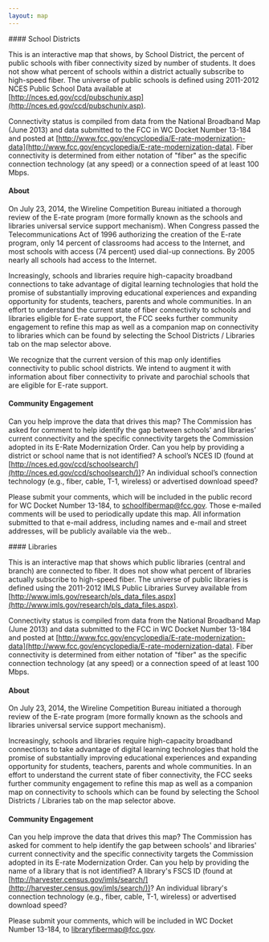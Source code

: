 ```yaml
---
layout: map
---
```

<div id="desc-schoolDist" class="map-desc hide" markdown="1">
#### School Districts

This is an interactive map that shows, by School District, the percent of public schools with fiber connectivity sized by number of students. It does not show what percent of schools within a district actually subscribe to high-speed fiber. The universe of public schools is defined using 2011-2012 NCES Public School Data available at [http://nces.ed.gov/ccd/pubschuniv.asp](http://nces.ed.gov/ccd/pubschuniv.asp). 

Connectivity status is compiled from data from the National Broadband Map (June 2013) and data submitted to the FCC in WC Docket Number 13-184 and posted at [http://www.fcc.gov/encyclopedia/E-rate-modernization-data](http://www.fcc.gov/encyclopedia/E-rate-modernization-data). Fiber connectivity is determined from either notation of "fiber" as the specific connection technology (at any speed) or a connection speed of at least 100 Mbps.

#### About

On July 23, 2014, the Wireline Competition Bureau initiated a thorough review of the E-rate program (more formally known as the schools and libraries universal service support mechanism). When Congress passed the Telecommunications Act of 1996 authorizing the creation of the E-rate program, only 14 percent of classrooms had access to the Internet, and most schools with access (74 percent) used dial-up connections. By 2005 nearly all schools had access to the Internet. 

Increasingly, schools and libraries require high-capacity broadband connections to take advantage of digital learning technologies that hold the promise of substantially improving educational experiences and expanding opportunity for students, teachers, parents and whole communities. In an effort to understand the current state of fiber connectivity to schools and libraries eligible for E-rate support, the FCC seeks further community engagement to refine this map as well as a companion map on connectivity to libraries which can be found by selecting the School Districts / Libraries tab on the map selector above.

We recognize that the current version of this map only identifies connectivity to public school districts.  We intend to augment it with information about fiber connectivity to private and parochial schools that are eligible for E-rate support. 

#### Community Engagement

Can you help improve the data that drives this map?  The Commission has asked for comment to help identify the gap between schools’ and libraries’ current connectivity and the specific connectivity targets the Commission adopted in its E-Rate Modernization Order.  Can you help by providing a district or school name that is not identified?  A school’s NCES ID (found at [http://nces.ed.gov/ccd/schoolsearch/](http://nces.ed.gov/ccd/schoolsearch/))?  An individual school’s connection technology (e.g., fiber, cable, T-1, wireless) or advertised download speed?  

Please submit your comments, which will be included in the public record for WC Docket Number 13-184, to [schoolfibermap@fcc.gov](schoolfibermap@fcc.gov).  Those e-mailed comments will be used to periodically update this map.  All information submitted to that e-mail address, including names and e-mail and street addresses, will be publicly available via the web..
</div>
<div id="desc-library" class="map-desc hide" markdown="1">
#### Libraries

This is an interactive map that shows which public libraries (central and branch) are connected to fiber. It does not show what percent of libraries actually subscribe to high-speed fiber. The universe of public libraries is defined using the 2011-2012 IMLS Public Libraries Survey available from [http://www.imls.gov/research/pls_data_files.aspx](http://www.imls.gov/research/pls_data_files.aspx). 

Connectivity status is compiled from data from the National Broadband Map (June 2013) and data submitted to the FCC in WC Docket Number 13-184 and posted at [http://www.fcc.gov/encyclopedia/E-rate-modernization-data](http://www.fcc.gov/encyclopedia/E-rate-modernization-data). Fiber connectivity is determined from either notation of "fiber" as the specific connection technology (at any speed) or a connection speed of at least 100 Mbps.

#### About

On July 23, 2014, the Wireline Competition Bureau initiated a thorough review of the E-rate program (more formally known as the schools and libraries universal service support mechanism). 

Increasingly, schools and libraries require high-capacity broadband connections to take advantage of digital learning technologies that hold the promise of substantially improving educational experiences and expanding opportunity for students, teachers, parents and whole communities. In an effort to understand the current state of fiber connectivity, the FCC seeks further community engagement to refine this map as well as a companion map on connectivity to schools which can be found by selecting the School Districts / Libraries tab on the map selector above. 

#### Community Engagement

Can you help improve the data that drives this map?  The Commission has asked for comment to help identify the gap between schools' and libraries' current connectivity and the specific connectivity targets the Commission adopted in its E-rate Modernization Order.  Can you help by providing the name of a library that is not identified?  A library's FSCS ID (found at [http://harvester.census.gov/imls/search/](http://harvester.census.gov/imls/search/))?  An individual library's connection technology (e.g., fiber, cable, T-1, wireless) or advertised download speed?  

Please submit your comments, which will be included in WC Docket Number 13-184, to [libraryfibermap@fcc.gov](libraryfibermap@fcc.gov).
</div>

